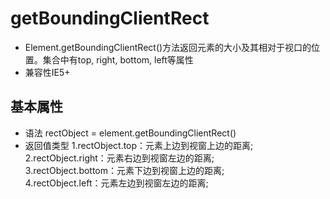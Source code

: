 # getBoundingClientRect
- Element.getBoundingClientRect()方法返回元素的大小及其相对于视口的位置。集合中有top, right, bottom, left等属性  
- 兼容性IE5+
## 基本属性
-   语法
rectObject = element.getBoundingClientRect()
-   返回值类型
1.rectObject.top：元素上边到视窗上边的距离;  
2.rectObject.right：元素右边到视窗左边的距离;  
3.rectObject.bottom：元素下边到视窗上边的距离;  
4.rectObject.left：元素左边到视窗左边的距离;  
